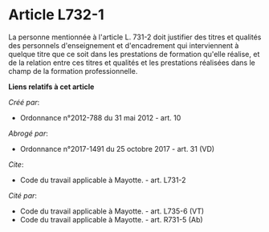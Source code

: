 # Article L732-1

La personne mentionnée à l'article L. 731-2 doit justifier des titres et qualités des personnels d'enseignement et
d'encadrement qui interviennent à quelque titre que ce soit dans les prestations de formation qu'elle réalise, et de la
relation entre ces titres et qualités et les prestations réalisées dans le champ de la formation professionnelle.

**Liens relatifs à cet article**

_Créé par_:

  - Ordonnance n°2012-788 du 31 mai 2012 - art. 10

_Abrogé par_:

  - Ordonnance n°2017-1491 du 25 octobre 2017 - art. 31 (VD)

_Cite_:

  - Code du travail applicable à Mayotte. - art. L731-2

_Cité par_:

  - Code du travail applicable à Mayotte. - art. L735-6 (VT)
  - Code du travail applicable à Mayotte. - art. R731-5 (Ab)
